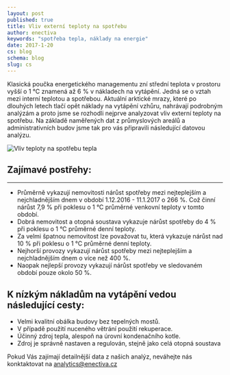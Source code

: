 ```yaml
---
layout: post
published: true
title: Vliv externí teploty na spotřebu
author: enectiva
keywords: "spotřeba tepla, náklady na energie"
date: 2017-1-20
cs: blog
schema: blog
slug: cs
---
```


Klasická poučka energetického managementu zní střední teplota v prostoru vyšší o 1 °C znamená až 6 % v nákladech na vytápění. Jedná se o vztah mezi interní teplotou a spotřebou. Aktuální arktické mrazy, které po dlouhých letech tlačí opět náklady na vytápění vzhůru, nahrávají podrobným analýzám a proto jsme se rozhodli nejprve analyzovat vliv externí teploty na spotřebu. Na základě naměřených dat z průmyslových areálů a administrativních budov jsme tak pro vás připravili následující datovou analýzu.

<img src="/img/blog/zavislost spotreby na teplote.jpg" alt="Vliv teploty na spotřebu tepla" class="center">

## Zajímavé postřehy:
------------------------------------------------------------
- Průměrně vykazují nemovitosti nárůst spotřeby mezi nejteplejším a nejchladnějším dnem v období 1.12.2016 - 11.1.2017 o 266 %. Což činní  nárůst 7,9 % při poklesu o 1 °C průměrné venkovní teploty v tomto období.
- Dobrá nemovitost a otopná soustava vykazuje nárůst spotřeby do 4 % při poklesu o 1 °C průměrné denní teploty.
- Za velmi špatnou nemovitost lze považovat tu, která vykazuje nárůst nad 10 % při poklesu o 1 °C průměrné denní teploty.
- Nejhorší provozy vykazují nárůst spotřeby mezi nejteplejším a nejchladnějším dnem o více než 400 %.
- Naopak nejlepší provozy vykazují nárůst spotřeby ve sledovaném období pouze okolo 50 %.

## K nízkým nákladům na vytápění vedou následující cesty:

- Velmi kvalitní obálka budovy bez tepelných mostů.
- V případě použití nuceného větrání použití rekuperace.
- Účinný zdroj tepla, alespoň na úrovní kondenačního kotle. 
- Zdroj je správně nastaven a regulován, stejně jako celá otopná soustava

Pokud Vás zajímají detailnější data z našich analýz, neváhejte nás konktaktovat na analytics@enectiva.cz
